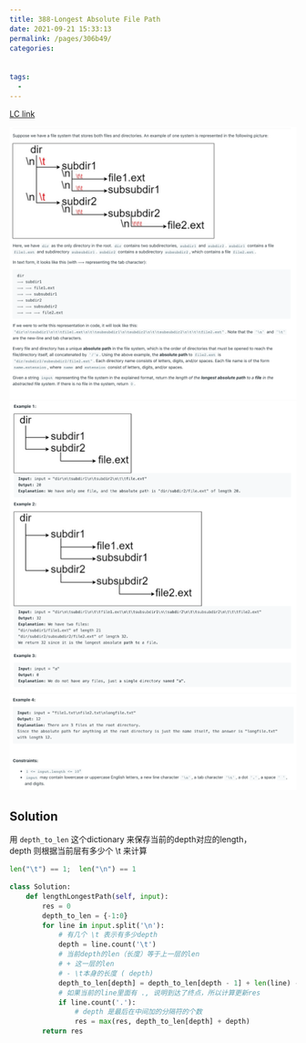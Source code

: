 ```yaml
---
title: 388-Longest Absolute File Path
date: 2021-09-21 15:33:13
permalink: /pages/306b49/
categories:
  

tags:
  - 
---
```

[LC link](https://leetcode.com/problems/longest-absolute-file-path/)

![](https://raw.githubusercontent.com/emmableu/image/master/388-0.png)
![](https://raw.githubusercontent.com/emmableu/image/master/388-1.png)
![](https://raw.githubusercontent.com/emmableu/image/master/388-2.png)


## Solution

用 `depth_to_len` 这个dictionary 来保存当前的depth对应的length，  
depth 则根据当前层有多少个 \t 来计算  

```python
len("\t") == 1;  len("\n") == 1
```
```python
class Solution:
    def lengthLongestPath(self, input):
        res = 0
        depth_to_len = {-1:0}
        for line in input.split('\n'):
            # 有几个 \t 表示有多少depth
            depth = line.count('\t')
            # 当前depth的len（长度）等于上一层的len
            # + 这一层的len 
            # - \t本身的长度 ( depth)
            depth_to_len[depth] = depth_to_len[depth - 1] + len(line) - depth
            # 如果当前的line里面有 ., 说明到达了终点，所以计算更新res
            if line.count('.'):
                # depth 是最后在中间加的分隔符的个数
                res = max(res, depth_to_len[depth] + depth)
        return res       
```
